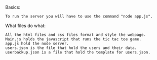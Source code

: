 Basics:

    To run the server you will have to use the command "node app.js".

What files do what:

    All the html files and css files format and style the webpage. 
    Main.js holds the javascript that runs the tic tac toe game. 
    app.js hold the node server. 
    users.json is the file that hold the users and their data.
    userbackup.json is a file that hold the template for users.json.
